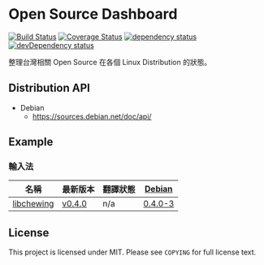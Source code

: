 # Open Source Dashboard
[![Build Status](https://travis-ci.org/tossug/opensource-dashboard.svg?branch=master)](https://travis-ci.org/tossug/opensource-dashboard)
[![Coverage Status](https://coveralls.io/repos/tossug/opensource-dashboard/badge.svg?branch=master&service=github)](https://coveralls.io/github/tossug/opensource-dashboard?branch=master)
[![dependency status](https://david-dm.org/tossug/opensource-dashboard.js.svg)](https://david-dm.org/tossug/opensource-dashboard)
[![devDependency status](https://david-dm.org/tossug/opensource-dashboard.js/dev-status.svg)](https://david-dm.org/tossug/opensource-dashboard#info=devDependencies)

整理台灣相關 Open Source 在各個 Linux Distribution 的狀態。

## Distribution API

*   Debian
    -   https://sources.debian.net/doc/api/

## Example

### 輸入法

|名稱|最新版本|翻譯狀態|[Debian](https://www.debian.org/)|
|----|--------|--------|------|
|[libchewing](https://github.com/chewing/libchewing)|[v0.4.0](https://github.com/chewing/libchewing/releases)|n/a|[0.4.0-3](https://tracker.debian.org/pkg/libchewing)|

## License

This project is licensed under MIT. Please see `COPYING` for full license text.
